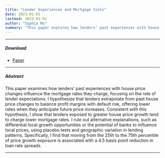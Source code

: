 ```yaml
---
title: "Lender Experiences and Mortgage Costs"
date: 2023-01-01
lastmod: 2023-01-01
author: "Sophia Mo"
summary: "This paper explores how lenders’ past experiences with house price changes impact the mortgage rates they set, driven by their expectations of future price trends."
---
```


---
##### Download

+ [Paper](lender_expectation.pdf)

---

##### Abstract

 This paper examines how lenders’ past experiences with house price changes influence the mortgage rates they charge, focusing on the role of lender expectations. I hypothesize that lenders extrapolate from past house price changes to balance profit margins with default risk, offering lower rates when they anticipate future price increases. Consistent with this hypothesis, I show that lenders exposed to greater house price growth tend to charge lower mortgage rates. I rule out alternative explanations, such as differential local growth opportunities or the potential of banks to influence local prices, using placebo tests and geographic variation in lending patterns. Specifically, I find that moving from the 25th to the 75th percentile of price growth exposure is associated with a 4.5 basis point reduction in loan rate spreads.

---
